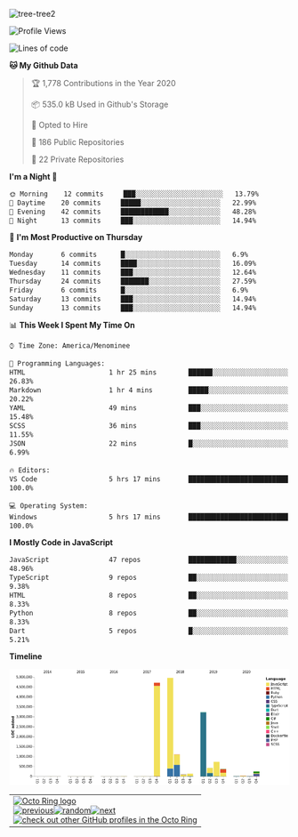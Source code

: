 ![tree-tree2](https://user-images.githubusercontent.com/15727947/99866266-688a6380-2b75-11eb-958b-273006b198d8.jpg)


<!--START_SECTION:waka-->
![Profile Views](http://img.shields.io/badge/Profile%20Views-37-blue)

![Lines of code](https://img.shields.io/badge/From%20Hello%20World%20I%27ve%20Written-627295%20lines%20of%20code-blue)

**🐱 My Github Data** 

> 🏆 1,778 Contributions in the Year 2020
 > 
> 📦 535.0 kB Used in Github's Storage 
 > 
> 💼 Opted to Hire
 > 
> 📜 186 Public Repositories 
 > 
> 🔑 22 Private Repositories  

**I'm a Night 🦉** 

```text
🌞 Morning    12 commits     ███░░░░░░░░░░░░░░░░░░░░░░   13.79% 
🌆 Daytime    20 commits     █████░░░░░░░░░░░░░░░░░░░░   22.99% 
🌃 Evening    42 commits     ████████████░░░░░░░░░░░░░   48.28% 
🌙 Night      13 commits     ███░░░░░░░░░░░░░░░░░░░░░░   14.94%

```
📅 **I'm Most Productive on Thursday** 

```text
Monday       6 commits      █░░░░░░░░░░░░░░░░░░░░░░░░   6.9% 
Tuesday      14 commits     ████░░░░░░░░░░░░░░░░░░░░░   16.09% 
Wednesday    11 commits     ███░░░░░░░░░░░░░░░░░░░░░░   12.64% 
Thursday     24 commits     ███████░░░░░░░░░░░░░░░░░░   27.59% 
Friday       6 commits      █░░░░░░░░░░░░░░░░░░░░░░░░   6.9% 
Saturday     13 commits     ███░░░░░░░░░░░░░░░░░░░░░░   14.94% 
Sunday       13 commits     ███░░░░░░░░░░░░░░░░░░░░░░   14.94%

```


📊 **This Week I Spent My Time On** 

```text
⌚︎ Time Zone: America/Menominee

💬 Programming Languages: 
HTML                     1 hr 25 mins        ██████░░░░░░░░░░░░░░░░░░░   26.83% 
Markdown                 1 hr 4 mins         █████░░░░░░░░░░░░░░░░░░░░   20.22% 
YAML                     49 mins             ███░░░░░░░░░░░░░░░░░░░░░░   15.48% 
SCSS                     36 mins             ███░░░░░░░░░░░░░░░░░░░░░░   11.55% 
JSON                     22 mins             █░░░░░░░░░░░░░░░░░░░░░░░░   6.99%

🔥 Editors: 
VS Code                  5 hrs 17 mins       █████████████████████████   100.0%

💻 Operating System: 
Windows                  5 hrs 17 mins       █████████████████████████   100.0%

```

**I Mostly Code in JavaScript** 

```text
JavaScript               47 repos            ████████████░░░░░░░░░░░░░   48.96% 
TypeScript               9 repos             ██░░░░░░░░░░░░░░░░░░░░░░░   9.38% 
HTML                     8 repos             ██░░░░░░░░░░░░░░░░░░░░░░░   8.33% 
Python                   8 repos             ██░░░░░░░░░░░░░░░░░░░░░░░   8.33% 
Dart                     5 repos             █░░░░░░░░░░░░░░░░░░░░░░░░   5.21%

```


**Timeline**

![Chart not found](https://raw.githubusercontent.com/ianlikono/ianlikono/master/charts/bar_graph.png) 


<!--END_SECTION:waka-->


<table><tbody><tr><td><a href="https://octo-ring.com/"><img src="https://octo-ring.com/static/img/widget/top.png" width="99%" alt="Octo Ring logo" align="top"></a><br><a href="https://octo-ring.com/p/ianlikono/prev"><img src="https://octo-ring.com/static/img/widget/prev.png" width="33%" alt="previous" align="top" title="previous profile"></a><a href="https://octo-ring.com/p/ianlikono/random"><img src="https://octo-ring.com/static/img/widget/random.png" width="33%" alt="random" align="top" title="random profile"></a><a href="https://octo-ring.com/p/ianlikono/next"><img src="https://octo-ring.com/static/img/widget/next.png" width="33%" alt="next" align="top" title="next profile"></a><br><a href="https://octo-ring.com/"><img src="https://octo-ring.com/static/img/widget/bottom.png" width="99%" alt="check out other GitHub profiles in the Octo Ring" align="top"></a></td></tr></tbody></table>
